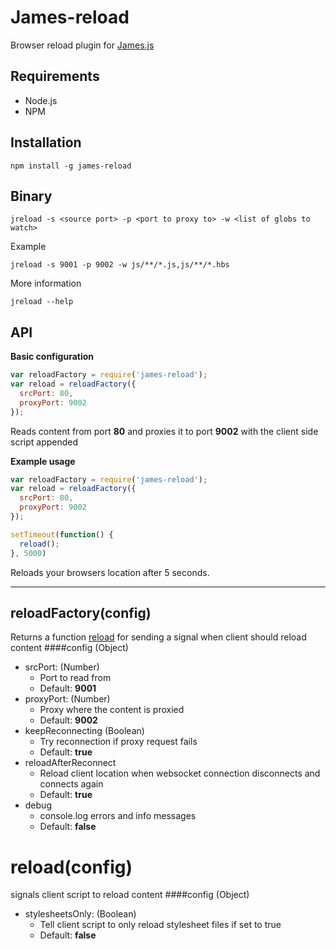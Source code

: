 # James-reload
Browser reload plugin for [James.js](https://github.com/leonidas/james.js)

## Requirements
* Node.js
* NPM

## Installation
    npm install -g james-reload

## Binary
    jreload -s <source port> -p <port to proxy to> -w <list of globs to watch>
Example

    jreload -s 9001 -p 9002 -w js/**/*.js,js/**/*.hbs

More information

    jreload --help


## API
__Basic configuration__
```javascript
var reloadFactory = require('james-reload');
var reload = reloadFactory({
  srcPort: 80,
  proxyPort: 9002
});
```
Reads content from port __80__ and proxies it to port __9002__ with the client side script appended

__Example usage__
```javascript
var reloadFactory = require('james-reload');
var reload = reloadFactory({
  srcPort: 80,
  proxyPort: 9002
});

setTimeout(function() {
  reload();
}, 5000)

```

Reloads your browsers location after 5 seconds.

---

## reloadFactory(config)
Returns a function [reload](#reload) for sending a signal when client should reload content
####config (Object)
* srcPort: (Number)
    * Port to read from
    * Default: __9001__
* proxyPort: (Number)
    * Proxy where the content is proxied
    * Default: __9002__
* keepReconnecting (Boolean)
    * Try reconnection if proxy request fails
    * Default: __true__
* reloadAfterReconnect
    * Reload client location when websocket connection disconnects and connects again
    * Default: __true__
* debug
    * console.log errors and info messages
    * Default: __false__

# reload(config)
signals client script to reload content
####config (Object)
* stylesheetsOnly: (Boolean)
    * Tell client script to only reload stylesheet files if set to true
    * Default: __false__
